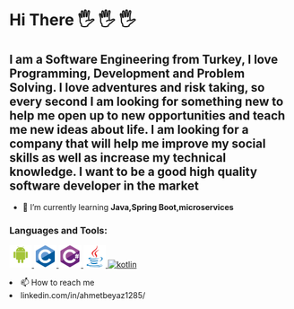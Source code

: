 # Hi There :raised_hand_with_fingers_splayed: :raised_hand_with_fingers_splayed: :raised_hand_with_fingers_splayed:

## I am a Software Engineering  from Turkey, I love Programming, Development and Problem Solving. I love adventures and risk taking, so every second I am looking for something new to help me open up to new opportunities and teach me new ideas about life. I am looking for a company that will help me improve my social skills as well as increase my technical knowledge. I want to be a good high quality software developer in the market



- 🌱 I’m currently learning **Java,Spring Boot,microservices**

<h3 align="left">Languages and Tools:</h3>
<p align="left"> <a href="https://developer.android.com" target="_blank"> <img src="https://raw.githubusercontent.com/devicons/devicon/master/icons/android/android-original-wordmark.svg" alt="android" width="40" height="40"/> </a> <a href="https://www.cprogramming.com/" target="_blank"> <img src="https://raw.githubusercontent.com/devicons/devicon/master/icons/c/c-original.svg" alt="c" width="40" height="40"/> </a> <a href="https://www.w3schools.com/cs/" target="_blank"> <img src="https://raw.githubusercontent.com/devicons/devicon/master/icons/csharp/csharp-original.svg" alt="csharp" width="40" height="40"/> </a> <a href="https://www.java.com" target="_blank"> <img src="https://raw.githubusercontent.com/devicons/devicon/master/icons/java/java-original.svg" alt="java" width="40" height="40"/> </a> <a href="https://kotlinlang.org" target="_blank"> <img src="https://www.vectorlogo.zone/logos/kotlinlang/kotlinlang-icon.svg" alt="kotlin" width="40" height="40"/> </a> </p


  - 📫 How to reach me  
  -  linkedin.com/in/ahmetbeyaz1285/
 
